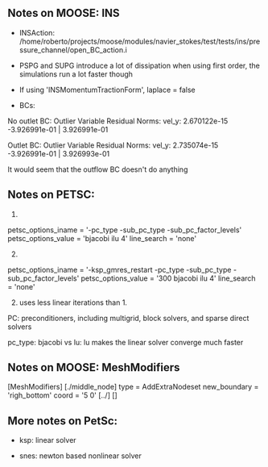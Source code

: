 Notes on MOOSE: INS
-------------------
* INSAction: /home/roberto/projects/moose/modules/navier_stokes/test/tests/ins/pressure_channel/open_BC_action.i

* PSPG and SUPG introduce a lot of dissipation when using first order, the simulations run a lot faster though

* If using 'INSMomentumTractionForm', laplace = false

* BCs:

No outlet BC:
Outlier Variable Residual Norms:
  vel_y: 2.670122e-15
-3.926991e-01 |   3.926991e-01

Outlet BC:
Outlier Variable Residual Norms:
  vel_y: 2.735074e-15
-3.926991e-01 |   3.926993e-01

It would seem that the outflow BC doesn't do anything

Notes on PETSC:
---------------

1)
petsc_options_iname = '-pc_type -sub_pc_type -sub_pc_factor_levels'
petsc_options_value = 'bjacobi  ilu          4'
line_search = 'none'

2)
petsc_options_iname = '-ksp_gmres_restart -pc_type -sub_pc_type -sub_pc_factor_levels'
petsc_options_value = '300                bjacobi  ilu          4'
line_search = 'none'

2) uses less linear iterations than 1.


PC:
preconditioners, including multigrid, block solvers, and sparse direct solvers

pc_type:
bjacobi vs lu: lu makes the linear solver converge much faster

Notes on MOOSE: MeshModifiers
-----------------------------
[MeshModifiers]
  [./middle_node]
    type = AddExtraNodeset
    new_boundary = 'righ_bottom'
    coord = '5 0'
  [../]
[]

More notes on PetSc:
--------------------
* ksp: linear solver

* snes: newton based nonlinear solver